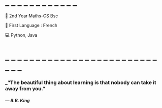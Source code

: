 # \_ \_ \_ \_ \_ \_ \_ \_ \_ \_ \_ \_

📓 2nd Year Maths-CS Bsc

🎤 First Language : French

💻 Python, Java
# \_ \_ \_ \_ \_ \_ \_ \_ \_ \_ \_ \_ \_ \_ \_ \_ \_ \_ \_ \_ \_ \_ \_ \_ \_ \_ \_ \_
### _“The beautiful thing about learning is that nobody can take it away from you.”
#### _― B.B. King_
